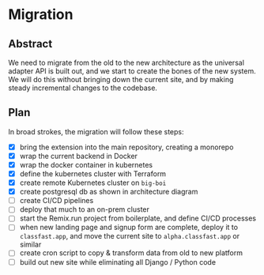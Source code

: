 # Migration

## Abstract

We need to migrate from the old to the new architecture as the universal
adapter API is built out, and we start to create the bones of the new system.
We will do this without bringing down the current site, and by making steady
incremental changes to the codebase.

## Plan

In broad strokes, the migration will follow these steps:

- [x] bring the extension into the main repository, creating a monorepo
- [x] wrap the current backend in Docker
- [x] wrap the docker container in kubernetes
- [x] define the kubernetes cluster with Terraform
- [x] create remote Kubernetes cluster on `big-boi`
- [x] create postgresql db as shown in architecture diagram
- [ ] create CI/CD pipelines
- [ ] deploy that much to an on-prem cluster
- [ ] start the Remix.run project from boilerplate, and define CI/CD processes
- [ ] when new landing page and signup form are complete, deploy it to
      `classfast.app`, and move the current site to `alpha.classfast.app` or
      similar
- [ ] create cron script to copy & transform data from old to new platform
- [ ] build out new site while eliminating all Django / Python code
